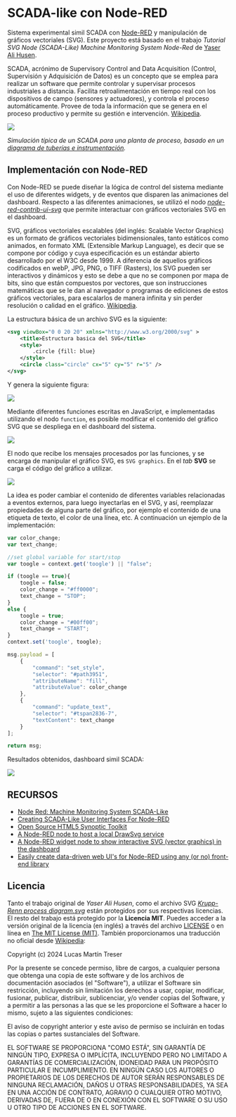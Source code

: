 # SCADA-like con Node-RED

Sistema experimental simil SCADA con [Node-RED](https://nodered.org/) y manipulación de gráficos vectoriales (SVG). Este proyecto está basado en el trabajo *Tutorial SVG Node (SCADA-Like) Machine Monitoring System Node-Red* de [Yaser Ali Husen](https://www.lean-tool.com).

SCADA, acrónimo de Supervisory Control and Data Acquisition (Control, Supervisión y Adquisición de Datos) es un concepto que se emplea para realizar un software que permite controlar y supervisar procesos industriales a distancia. Facilita retroalimentación en tiempo real con los dispositivos de campo (sensores y actuadores), y controla el proceso automáticamente. Provee de toda la información que se genera en el proceso productivo y permite su gestión e intervención. [Wikipedia](https://es.wikipedia.org/wiki/SCADA).

![](./docs/Scada_std_anim_no_lang.gif)

*Simulación típica de un SCADA para una planta de proceso, basado en un [diagrama de tuberías e instrumentación](https://es.wikipedia.org/wiki/Diagrama_de_tuber%C3%ADas_e_instrumentaci%C3%B3n).*

## Implementación con Node-RED

Con Node-RED se puede diseñar la lógica de control del sistema mediante el uso de diferentes widgets, y de eventos que disparen las animaciones del dashboard. Respecto a las diferentes animaciones, se utilizó el nodo [*node-red-contrib-ui-svg*](https://flows.nodered.org/node/node-red-contrib-ui-svg) que permite interactuar con gráficos vectoriales SVG en el dashboard.

SVG, gráficos vectoriales escalables (del inglés: Scalable Vector Graphics) es un formato de gráficos vectoriales bidimensionales, tanto estáticos como animados, en formato XML (Extensible Markup Language), es decir que se compone por código y cuya especificación es un estándar abierto desarrollado por el W3C desde 1999. A diferencia de aquellos gráficos codificados en webP, JPG, PNG, o TIFF (Rasters), los SVG pueden ser interactivos y dinámicos y esto se debe a que no se componen por mapa de bits, sino que están compuestos por vectores, que son instrucciones matemáticas que se le dan al navegador o programas de ediciones de estos gráficos vectoriales, para escalarlos de manera infinita y sin perder resolución o calidad en el gráfico. [Wikipedia](https://es.m.wikipedia.org/wiki/Gr%C3%A1ficos_vectoriales_escalables).

La estructura básica de un archivo SVG es la siguiente:

```xml
<svg viewBox="0 0 20 20" xmlns="http://www.w3.org/2000/svg" >
    <title>Estructura basica del SVG</title>
    <style>
        .circle {fill: blue}
    </style>
    <circle class="circle" cx="5" cy="5" r="5" />
</svg>
```
Y genera la siguiente figura:

![](./docs/circle.png#center)

Mediante diferentes funciones escritas en JavaScript, e implementadas utilizando el nodo `function`, es posible modificar el contenido del gráfico SVG que se despliega en el dashboard del sistema. 

![](./docs/screenshot_editor.png)

El nodo que recibe los mensajes procesados por las funciones, y se encarga de manipular el gráfico SVG, es `SVG graphics`. En el *tab* **SVG** se carga el código del gráfico a utilizar. 

![](./docs/svg_graphics.png)

La idea es poder cambiar el contenido de diferentes variables relacionadas a eventos externos, para luego inyectarlas en el SVG, y así, reemplazar propiedades de alguna parte del gráfico, por ejemplo el contenido de una etiqueta de texto, el color de una línea, etc. A continuación un ejemplo de la implementación:

```javascript
var color_change;
var text_change;

//set global variable for start/stop
var toogle = context.get('toogle') || "false";

if (toogle == true){
    toogle = false;
    color_change = "#ff0000";
    text_change = "STOP";
}
else {
    toogle = true;
    color_change = "#00ff00";
    text_change = "START";
}
context.set('toogle', toogle);

msg.payload = [
    {
        "command": "set_style",
        "selector": "#path3951",
        "attributeName": "fill",
        "attributeValue": color_change
    },
    {
        "command": "update_text",
        "selector": "#tspan2836-7",
        "textContent": text_change
    }
];

return msg;
```

Resultados obtenidos, dashboard simil SCADA:

![](./docs/screenshot_ui.png)

## RECURSOS

- [Node Red: Machine Monitoring System SCADA-Like](https://www.youtube.com/watch?v=8d3fbDEnuFo)
- [Creating SCADA-Like User Interfaces For Node-RED](https://ricolsen1supervc.wordpress.com/2019/09/29/creating-scada-like-user-interfaces-for-node-red/)
- [Open Source HTML5 Synoptic Toolkit](https://scadavis.io)
- [A Node-RED node to host a local DrawSvg service](https://flows.nodered.org/node/node-red-contrib-drawsvg)
- [A Node-RED widget node to show interactive SVG (vector graphics) in the dashboard](https://flows.nodered.org/node/node-red-contrib-ui-svg)
- [Easily create data-driven web UI's for Node-RED using any (or no) front-end library](https://flows.nodered.org/node/node-red-contrib-uibuilder)

## Licencia

Tanto el trabajo original de *Yaser Ali Husen*, como el archivo SVG [*Krupp-Renn process diagram.svg*](https://commons.wikimedia.org/wiki/File:Krupp-Renn_Process_diagram.svg) están protegidos por sus respectivas licencias. El resto del trabajo está protegido por la **Licencia MIT**. Puedes acceder a la versión original de la licencia (en inglés) a través del archivo [LICENSE](./LICENSE) o en línea en [The MIT License (MIT)](https://mit-license.org/). También proporcionamos una traducción no oficial desde [Wikipedia](https://es.m.wikipedia.org/wiki/Licencia_MIT#La_licencia):

Copyright (c) 2024 Lucas Martín Treser

Por la presente se concede permiso, libre de cargos, a cualquier persona que obtenga una copia de este software y de los archivos de documentación asociados (el "Software"), a utilizar el Software sin restricción, incluyendo sin limitación los derechos a usar, copiar, modificar, fusionar, publicar, distribuir, sublicenciar, y/o vender copias del Software, y a permitir a las personas a las que se les proporcione el Software a hacer lo mismo, sujeto a las siguientes condiciones:

El aviso de copyright anterior y este aviso de permiso se incluirán en todas las copias o partes sustanciales del Software.

EL SOFTWARE SE PROPORCIONA "COMO ESTÁ", SIN GARANTÍA DE NINGÚN TIPO, EXPRESA O IMPLÍCITA, INCLUYENDO PERO NO LIMITADO A GARANTÍAS DE COMERCIALIZACIÓN, IDONEIDAD PARA UN PROPÓSITO PARTICULAR E INCUMPLIMIENTO. EN NINGÚN CASO LOS AUTORES O PROPIETARIOS DE LOS DERECHOS DE AUTOR SERÁN RESPONSABLES DE NINGUNA RECLAMACIÓN, DAÑOS U OTRAS RESPONSABILIDADES, YA SEA EN UNA ACCIÓN DE CONTRATO, AGRAVIO O CUALQUIER OTRO MOTIVO, DERIVADAS DE, FUERA DE O EN CONEXIÓN CON EL SOFTWARE O SU USO U OTRO TIPO DE ACCIONES EN EL SOFTWARE.